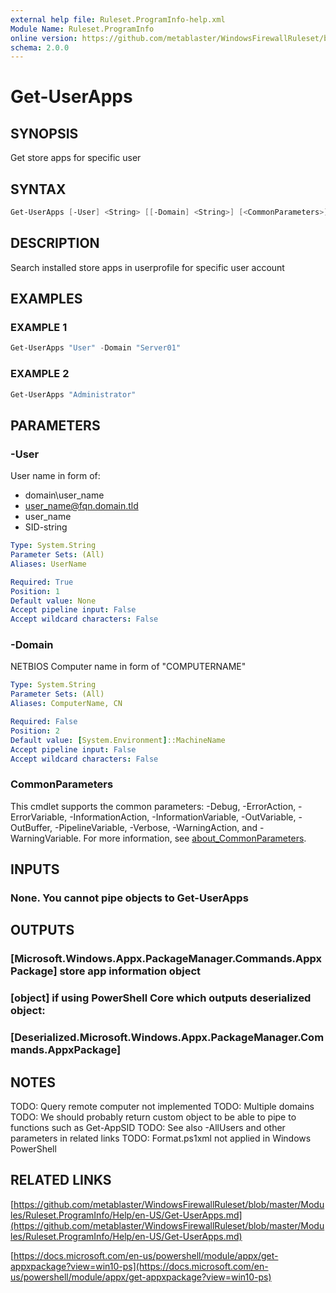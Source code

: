 ```yaml
---
external help file: Ruleset.ProgramInfo-help.xml
Module Name: Ruleset.ProgramInfo
online version: https://github.com/metablaster/WindowsFirewallRuleset/blob/master/Modules/Ruleset.ProgramInfo/Help/en-US/Get-UserApps.md
schema: 2.0.0
---
```


# Get-UserApps

## SYNOPSIS

Get store apps for specific user

## SYNTAX

```powershell
Get-UserApps [-User] <String> [[-Domain] <String>] [<CommonParameters>]
```

## DESCRIPTION

Search installed store apps in userprofile for specific user account

## EXAMPLES

### EXAMPLE 1

```powershell
Get-UserApps "User" -Domain "Server01"
```

### EXAMPLE 2

```powershell
Get-UserApps "Administrator"
```

## PARAMETERS

### -User

User name in form of:

- domain\user_name
- user_name@fqn.domain.tld
- user_name
- SID-string

```yaml
Type: System.String
Parameter Sets: (All)
Aliases: UserName

Required: True
Position: 1
Default value: None
Accept pipeline input: False
Accept wildcard characters: False
```

### -Domain

NETBIOS Computer name in form of "COMPUTERNAME"

```yaml
Type: System.String
Parameter Sets: (All)
Aliases: ComputerName, CN

Required: False
Position: 2
Default value: [System.Environment]::MachineName
Accept pipeline input: False
Accept wildcard characters: False
```

### CommonParameters

This cmdlet supports the common parameters: -Debug, -ErrorAction, -ErrorVariable, -InformationAction, -InformationVariable, -OutVariable, -OutBuffer, -PipelineVariable, -Verbose, -WarningAction, and -WarningVariable. For more information, see [about_CommonParameters](http://go.microsoft.com/fwlink/?LinkID=113216).

## INPUTS

### None. You cannot pipe objects to Get-UserApps

## OUTPUTS

### [Microsoft.Windows.Appx.PackageManager.Commands.AppxPackage] store app information object

### [object] if using PowerShell Core which outputs deserialized object:

### [Deserialized.Microsoft.Windows.Appx.PackageManager.Commands.AppxPackage]

## NOTES

TODO: Query remote computer not implemented
TODO: Multiple domains
TODO: We should probably return custom object to be able to pipe to functions such as Get-AppSID
TODO: See also -AllUsers and other parameters in related links
TODO: Format.ps1xml not applied in Windows PowerShell

## RELATED LINKS

[https://github.com/metablaster/WindowsFirewallRuleset/blob/master/Modules/Ruleset.ProgramInfo/Help/en-US/Get-UserApps.md](https://github.com/metablaster/WindowsFirewallRuleset/blob/master/Modules/Ruleset.ProgramInfo/Help/en-US/Get-UserApps.md)

[https://docs.microsoft.com/en-us/powershell/module/appx/get-appxpackage?view=win10-ps](https://docs.microsoft.com/en-us/powershell/module/appx/get-appxpackage?view=win10-ps)
